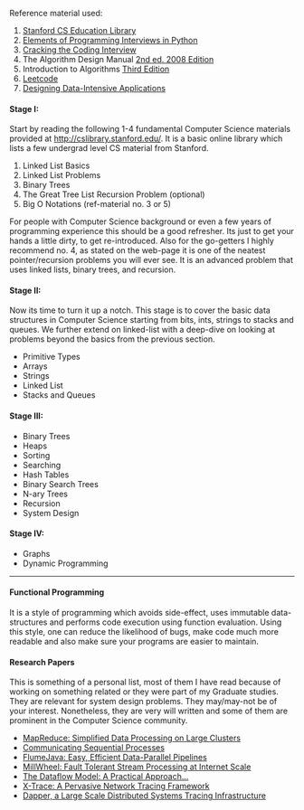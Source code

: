 
Reference material used:
1. [Stanford CS Education Library](http://cslibrary.stanford.edu/)
2. [Elements of Programming Interviews in Python](https://elementsofprogramminginterviews.com/)
3. [Cracking the Coding Interview](http://www.crackingthecodinginterview.com/)
4. The Algorithm Design Manual [2nd ed. 2008 Edition](https://www.amazon.com/Algorithm-Design-Manual-Steven-Skiena/dp/1849967202)
5. Introduction to Algorithms [Third Edition](https://mitpress.mit.edu/books/introduction-algorithms-third-edition)
6. [Leetcode](https://leetcode.com/)
7. [Designing Data-Intensive Applications](https://www.amazon.com/Designing-Data-Intensive-Applications-Reliable-Maintainable/dp/1449373321)

#### Stage I:
Start by reading the following 1-4 fundamental Computer Science materials provided at 
http://cslibrary.stanford.edu/. 
It is a basic online library which lists a few undergrad level CS material from Stanford.
1. Linked List Basics 
2. Linked List Problems
3. Binary Trees
4. The Great Tree List Recursion Problem (optional)
5. Big O Notations (ref-material no. 3 or 5)

For people with Computer Science background or even a few years of programming experience this 
should be a good refresher. Its just to get your hands a little dirty, to get re-introduced. 
Also for the go-getters I highly recommend no. 4, as stated on the web-page it is one of the neatest 
pointer/recursion problems you will ever see. It is an advanced problem that uses linked lists, 
binary trees, and recursion.

#### Stage II:
Now its time to turn it up a notch. This stage is to cover the basic data structures
in Computer Science starting from bits, ints, strings to stacks and queues. 
We further extend on linked-list with a deep-dive on looking at problems beyond the basics 
from the previous section. 
- Primitive Types
- Arrays
- Strings
- Linked List
- Stacks and Queues

#### Stage III:
- Binary Trees
- Heaps
- Sorting
- Searching
- Hash Tables
- Binary Search Trees
- N-ary Trees
- Recursion
- System Design

#### Stage IV:
- Graphs
- Dynamic Programming

---------------------

#### Functional Programming
It is a style of programming which avoids side-effect, uses immutable data-structures and performs 
code execution using function evaluation.
Using this style, one can reduce the likelihood of bugs, make code much more readable and also make sure 
your programs are easier to maintain.

#### Research Papers
This is something of a personal list, most of them I have read because of working on 
something related or they were part of my Graduate studies. They are relevant for 
system design problems. They may/may-not be of your interest. Nonetheless, 
they are very will written and some of them are prominent in the Computer Science 
community.
- [MapReduce: Simplified Data Processing on Large Clusters](https://static.googleusercontent.com/media/research.google.com/en//archive/mapreduce-osdi04.pdf)
- [Communicating Sequential Processes](https://www.cs.cmu.edu/~crary/819-f09/Hoare78.pdf)
- [FlumeJava: Easy, Efficient Data-Parallel Pipelines](https://research.google/pubs/pub35650/)
- [MillWheel: Fault Tolerant Stream Processing at Internet Scale](https://static.googleusercontent.com/media/research.google.com/en//pubs/archive/41378.pdf)
- [The Dataflow Model: A Practical Approach...](https://research.google/pubs/pub43864/)
- [X-Trace: A Pervasive Network Tracing Framework](http://www.icsi.berkeley.edu/pubs/networking/xtrace07.pdf)
- [Dapper, a Large Scale Distributed Systems Tracing Infrastructure](https://research.google/pubs/pub36356/)

